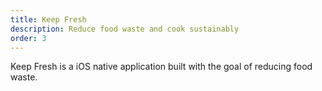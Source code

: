 ```yaml
---
title: Keep Fresh
description: Reduce food waste and cook sustainably
order: 3
---
```


Keep Fresh is a iOS native application built with the goal of reducing food waste.
